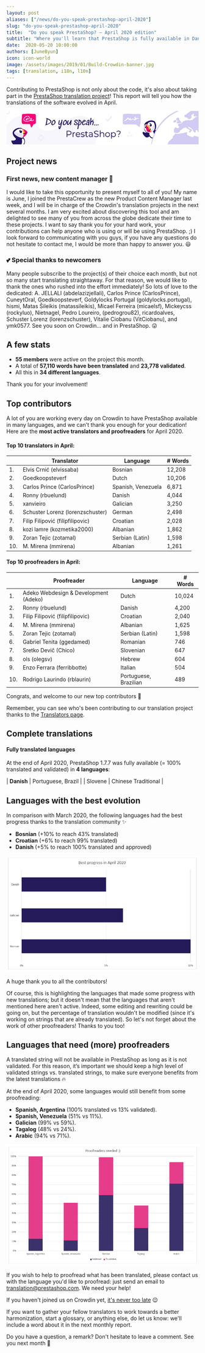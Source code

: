```yaml
---
layout: post
aliases: ["/news/do-you-speak-prestashop-april-2020"]
slug: "do-you-speak-prestashop-april-2020"
title:  "Do you speak PrestaShop? – April 2020 edition"
subtitle: "Where you'll learn that PrestaShop is fully available in Danish"
date:  2020-05-20 10:00:00
authors: [JuneByun]
icon: icon-world
image: /assets/images/2019/01/Build-Crowdin-banner.jpg
tags: [translation, i18n, l10n]
---
```


Contributing to PrestaShop is not only about the code, it's also about taking part in the [PrestaShop translation project](https://crowdin.com/project/prestashop-official)! This report will tell you how the translations of the software evolved in April.

![Crowdin Monthly banner](/assets/images/2019/01/Build-Crowdin-banner.jpg)

## Project news


### First news, new content manager :tada:

I would like to take this opportunity to present myself to all of you! My name is June, I joined the PrestaCrew as the new Product Content Manager last week, and I will be in charge of the Crowdin's translation projects in the next several months. I am very excited about discovering this tool and am delighted to see many of you from across the globe dedicate their time to these projects. I want to say thank you for your hard work, your contributions can help anyone who is using or will be using PrestaShop. ;)
I look forward to communicating with you guys, if you have any questions do not hesitate to contact me, I would be more than happy to answer you. :smiley:

### :two_hearts: Special thanks to newcomers

Many people subscribe to the project(s) of their choice each month, but not so many start translating straightaway. For that reason, we would like to thank the ones who rushed into the effort immediately! So lots of love to the dedicated: A. JELLALI (abdelazizjellali), Carlos Prince (CarlosPrince), CuneytOral, Goedkoopsteverf, Goldylocks Portugal (goldylocks.portugal), hismi, Matas Šileikis (matassileikis), Micael Ferreira (micaelsf), Mickeycss (rockyluo), Nietnagel, Pedro Loureiro, (pedrogrou82), ricardoalves, Schuster Lorenz (lorenzschuster), Vitalie Ciobanu (VitCiobanu), and ymk0577. See you soon on Crowdin… and in PrestaShop. :stuck_out_tongue_winking_eye:


## A few stats

* **55 members** were active on the project this month.
* A total of **57,110 words have been translated** and **23,778 validated**.
* All this in **34 different languages**.

Thank you for your involvement!


## Top contributors

A lot of you are working every day on Crowdin to have PrestaShop available in many languages, and we can't thank you enough for your dedication! Here are the **most active translators and proofreaders** for April 2020.

#### Top 10 translators in April:

| |Translator | Language | # Words
|-|---------- | -------- | ----------------
 1. | Elvis Crnić (elvissaba) | Bosnian | 12,208
 2. | Goedkoopsteverf | Dutch | 10,206
 3. | Carlos Prince (CarlosPrince) | Spanish, Venezuela | 6,871
 4. | Ronny (rbuelund) | Danish | 4,044
 5. | xanvieiro | Galician | 3,250
 6. | Schuster Lorenz (lorenzschuster) | German | 2,498
 7. | Filip Filipović (filipfilipovic) | Croatian | 2,028
 8. | kozi lamre (kozmetika2000) | Albanian | 1,862
 9. | Zoran Tejic (zotamal) | Serbian (Latin) | 1,598
10. | M. Mirena (mmirena) | Albanian | 1,261


#### Top 10 proofreaders in April:

| | Proofreader | Language | # Words
|-| ---------- | -------- | ----------------
1. | Adeko Webdesign & Development (Adeko) | Dutch | 10,024
 2. | Ronny (rbuelund) | Danish | 4,200
 3. | Filip Filipović (filipfilipovic) | Croatian | 2,040
 4. | M. Mirena (mmirena) | Albanian | 1,625
 5. | Zoran Tejic (zotamal) | Serbian (Latin) | 1,598
 6. | Gabriel Tenita (ggedamed) | Romanian | 746
 7. | Sretko Devič (Chico) | Slovenian | 647
 8. | ols (olegsv) | Hebrew | 604
 9. | Enzo Ferrara (ferribbotte) | Italian | 504
10. | Rodrigo Laurindo (rblaurin) | Portuguese, Brazilian | 489

Congrats, and welcome to our new top contributors :clap:

Remember, you can see who's been contributing to our translation project thanks to the [Translators page](http://translators.prestashop.com/).


## Complete translations

#### Fully translated languages

At the end of April 2020, PrestaShop 1.7.7 was fully available (= 100% translated and validated) in **4 languages**:

| **Danish** | Portuguese, Brazil | 
| Slovene | Chinese Traditional |


## Languages with the best evolution

In comparison with March 2020, the following languages had the best progress thanks to the translation community :sparkles:

* **Bosnian** (+10% to reach 43% translated)
* **Croatian** (+6% to reach 99% translated)
* **Danish** (+5% to reach 100% translated and approved)

![Best translation progress for April 2020](/assets/images/2020/05/Build-Crowdin-progress-April20.png)

A huge thank you to all the contributors!

Of course, this is highlighting the languages that made some progress with new translations; but it doesn't mean that the languages that aren't mentioned here aren't active. Indeed, some editing and rewriting could be going on, but the percentage of translation wouldn't be modified (since it's working on strings that are already translated). So let's not forget about the work of other proofreaders! Thanks to you too!


## Languages that need (more) proofreaders

A translated string will not be available in PrestaShop as long as it is not validated. For this reason, it’s important we should keep a high level of validated strings vs. translated strings, to make sure everyone benefits from the latest translations :fire:

At the end of April 2020, some languages would still benefit from some proofreading:

* **Spanish, Argentina** (100% translated vs 13% validated).
* **Spanish, Venezuela** (51% vs 11%).
* **Galician** (99% vs 59%).
* **Tagalog** (48% vs 24%).
* **Arabic** (94% vs 71%).

![Languages that need proofreading](/assets/images/2020/05/Build-Crowdin-proofreading-April20.png)

If you wish to help to proofread what has been translated, please contact us with the language you'd like to proofread: just send an email to translation@prestashop.com. We need your help!

If you haven't joined us on Crowdin yet, [it's never too late](https://crowdin.com/project/prestashop-official) :wink:

If you want to gather your fellow translators to work towards a better harmonization, start a glossary, or anything else, do let us know: we'll include a word about it in the next monthly report.

Do you have a question, a remark? Don't hesitate to leave a comment. See you next month :raising_hand:
